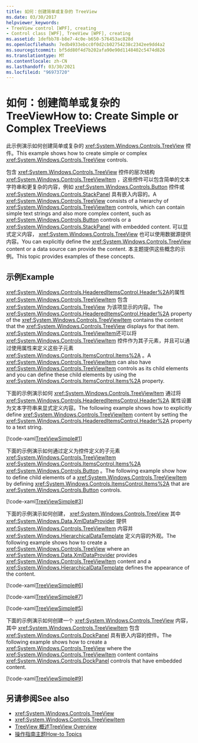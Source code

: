 ```yaml
---
title: 如何：创建简单或复杂的 TreeView
ms.date: 03/30/2017
helpviewer_keywords:
- TreeView control [WPF], creating
- Control class [WPF], TreeView [WPF], creating
ms.assetid: 1defbb78-b8e7-4c0e-b650-576453ac828d
ms.openlocfilehash: 7edb4933ebcc0f0d2cb02754238c2342ee9dd4a2
ms.sourcegitcommit: bf5dd80f4d7b202afa90e90d1148402c5474d826
ms.translationtype: MT
ms.contentlocale: zh-CN
ms.lasthandoff: 03/30/2021
ms.locfileid: "96973720"
---
```

# <a name="how-to-create-simple-or-complex-treeviews"></a><span data-ttu-id="1b503-102">如何：创建简单或复杂的 TreeView</span><span class="sxs-lookup"><span data-stu-id="1b503-102">How to: Create Simple or Complex TreeViews</span></span>
<span data-ttu-id="1b503-103">此示例演示如何创建简单或复杂的 <xref:System.Windows.Controls.TreeView> 控件。</span><span class="sxs-lookup"><span data-stu-id="1b503-103">This example shows how to create simple or complex <xref:System.Windows.Controls.TreeView> controls.</span></span>  
  
 <span data-ttu-id="1b503-104">包含 <xref:System.Windows.Controls.TreeView> 控件的层次结构 <xref:System.Windows.Controls.TreeViewItem> ，这些控件可以包含简单的文本字符串和更复杂的内容，例如 <xref:System.Windows.Controls.Button> 控件或 <xref:System.Windows.Controls.StackPanel> 具有嵌入内容的。</span><span class="sxs-lookup"><span data-stu-id="1b503-104">A <xref:System.Windows.Controls.TreeView> consists of a hierarchy of <xref:System.Windows.Controls.TreeViewItem> controls, which can contain simple text strings and also more complex content, such as <xref:System.Windows.Controls.Button> controls or a <xref:System.Windows.Controls.StackPanel> with embedded content.</span></span> <span data-ttu-id="1b503-105">可以显式定义内容， <xref:System.Windows.Controls.TreeView> 也可以使用数据源提供内容。</span><span class="sxs-lookup"><span data-stu-id="1b503-105">You can explicitly define the <xref:System.Windows.Controls.TreeView> content or a data source can provide the content.</span></span> <span data-ttu-id="1b503-106">本主题提供这些概念的示例。</span><span class="sxs-lookup"><span data-stu-id="1b503-106">This topic provides examples of these concepts.</span></span>  
  
## <a name="example"></a><span data-ttu-id="1b503-107">示例</span><span class="sxs-lookup"><span data-stu-id="1b503-107">Example</span></span>  
 <span data-ttu-id="1b503-108"><xref:System.Windows.Controls.HeaderedItemsControl.Header%2A>的属性 <xref:System.Windows.Controls.TreeViewItem> 包含 <xref:System.Windows.Controls.TreeView> 为该项显示的内容。</span><span class="sxs-lookup"><span data-stu-id="1b503-108">The <xref:System.Windows.Controls.HeaderedItemsControl.Header%2A> property of the <xref:System.Windows.Controls.TreeViewItem> contains the content that the <xref:System.Windows.Controls.TreeView> displays for that item.</span></span> <span data-ttu-id="1b503-109"><xref:System.Windows.Controls.TreeViewItem>还可以将 <xref:System.Windows.Controls.TreeViewItem> 控件作为其子元素，并且可以通过使用属性来定义这些子元素 <xref:System.Windows.Controls.ItemsControl.Items%2A> 。</span><span class="sxs-lookup"><span data-stu-id="1b503-109">A <xref:System.Windows.Controls.TreeViewItem> can also have <xref:System.Windows.Controls.TreeViewItem> controls as its child elements and you can define these child elements by using the <xref:System.Windows.Controls.ItemsControl.Items%2A> property.</span></span>  
  
 <span data-ttu-id="1b503-110">下面的示例演示如何 <xref:System.Windows.Controls.TreeViewItem> 通过将 <xref:System.Windows.Controls.HeaderedItemsControl.Header%2A> 属性设置为文本字符串来显式定义内容。</span><span class="sxs-lookup"><span data-stu-id="1b503-110">The following example shows how to explicitly define <xref:System.Windows.Controls.TreeViewItem> content by setting the <xref:System.Windows.Controls.HeaderedItemsControl.Header%2A> property to a text string.</span></span>  
  
 [!code-xaml[TreeViewSimple#1](~/samples/snippets/csharp/VS_Snippets_Wpf/TreeViewSimple/CS/Window1.xaml#1)]  
  
 <span data-ttu-id="1b503-111">下面的示例演示如何通过定义为控件定义的子元素 <xref:System.Windows.Controls.TreeViewItem> <xref:System.Windows.Controls.ItemsControl.Items%2A> <xref:System.Windows.Controls.Button> 。</span><span class="sxs-lookup"><span data-stu-id="1b503-111">The following example show how to define child elements of a <xref:System.Windows.Controls.TreeViewItem> by defining <xref:System.Windows.Controls.ItemsControl.Items%2A> that are <xref:System.Windows.Controls.Button> controls.</span></span>  
  
 [!code-xaml[TreeViewSimple#3](~/samples/snippets/csharp/VS_Snippets_Wpf/TreeViewSimple/CS/Window1.xaml#3)]  
  
 <span data-ttu-id="1b503-112">下面的示例演示如何创建， <xref:System.Windows.Controls.TreeView> 其中 <xref:System.Windows.Data.XmlDataProvider> 提供 <xref:System.Windows.Controls.TreeViewItem> 内容并 <xref:System.Windows.HierarchicalDataTemplate> 定义内容的外观。</span><span class="sxs-lookup"><span data-stu-id="1b503-112">The following example shows how to create a <xref:System.Windows.Controls.TreeView> where an <xref:System.Windows.Data.XmlDataProvider> provides <xref:System.Windows.Controls.TreeViewItem> content and a <xref:System.Windows.HierarchicalDataTemplate> defines the appearance of the content.</span></span>  
  
 [!code-xaml[TreeViewSimple#6](~/samples/snippets/csharp/VS_Snippets_Wpf/TreeViewSimple/CS/Window1.xaml#6)]  
  
 [!code-xaml[TreeViewSimple#7](~/samples/snippets/csharp/VS_Snippets_Wpf/TreeViewSimple/CS/Window1.xaml#7)]  
  
 [!code-xaml[TreeViewSimple#5](~/samples/snippets/csharp/VS_Snippets_Wpf/TreeViewSimple/CS/Window1.xaml#5)]  
  
 <span data-ttu-id="1b503-113">下面的示例演示如何创建一个 <xref:System.Windows.Controls.TreeView> 内容，其中 <xref:System.Windows.Controls.TreeViewItem> 包含 <xref:System.Windows.Controls.DockPanel> 具有嵌入内容的控件。</span><span class="sxs-lookup"><span data-stu-id="1b503-113">The following example shows how to create a <xref:System.Windows.Controls.TreeView> where the <xref:System.Windows.Controls.TreeViewItem> content contains <xref:System.Windows.Controls.DockPanel> controls that have embedded content.</span></span>  
  
 [!code-xaml[TreeViewSimple#9](~/samples/snippets/csharp/VS_Snippets_Wpf/TreeViewSimple/CS/Window1.xaml#9)]  
  
## <a name="see-also"></a><span data-ttu-id="1b503-114">另请参阅</span><span class="sxs-lookup"><span data-stu-id="1b503-114">See also</span></span>

- <xref:System.Windows.Controls.TreeView>
- <xref:System.Windows.Controls.TreeViewItem>
- [<span data-ttu-id="1b503-115">TreeView 概述</span><span class="sxs-lookup"><span data-stu-id="1b503-115">TreeView Overview</span></span>](treeview-overview.md)
- [<span data-ttu-id="1b503-116">操作指南主题</span><span class="sxs-lookup"><span data-stu-id="1b503-116">How-to Topics</span></span>](treeview-how-to-topics.md)
